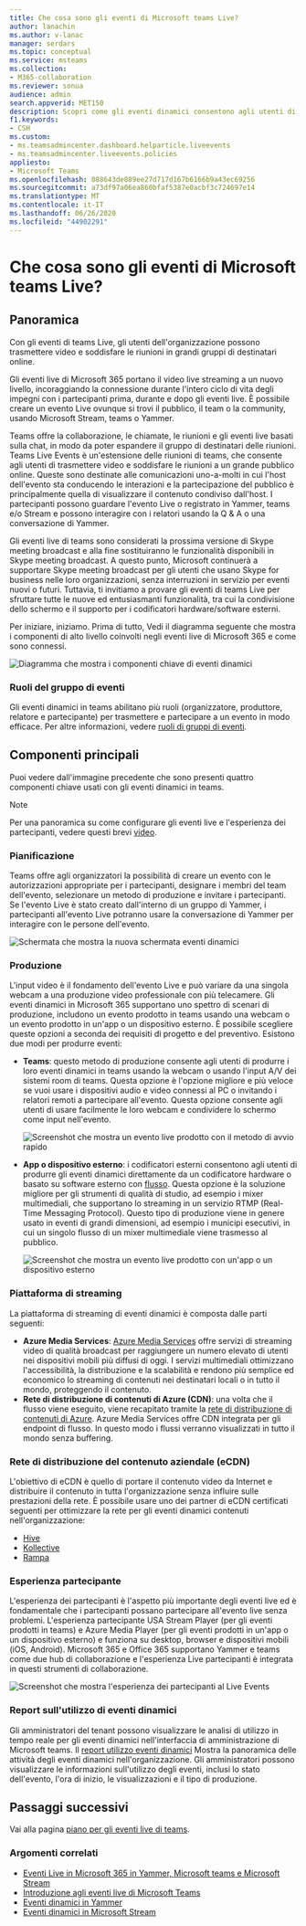 ```yaml
---
title: Che cosa sono gli eventi di Microsoft teams Live?
author: lanachin
ms.author: v-lanac
manager: serdars
ms.topic: conceptual
ms.service: msteams
ms.collection:
- M365-collaboration
ms.reviewer: sonua
audience: admin
search.appverid: MET150
description: Scopri come gli eventi dinamici consentono agli utenti di trasmettere video e contenuti a un vasto pubblico online in teams, Yammer e Stream.
f1.keywords:
- CSH
ms.custom:
- ms.teamsadmincenter.dashboard.helparticle.liveevents
- ms.teamsadmincenter.liveevents.policies
appliesto:
- Microsoft Teams
ms.openlocfilehash: 088643de889ee27d717d167b6166b9a43ec69256
ms.sourcegitcommit: a73df97a06ea860bfaf5387e0acbf3c724697e14
ms.translationtype: MT
ms.contentlocale: it-IT
ms.lasthandoff: 06/26/2020
ms.locfileid: "44902291"
---
```

# <a name="what-are-microsoft-teams-live-events"></a>Che cosa sono gli eventi di Microsoft teams Live?

## <a name="overview"></a>Panoramica

Con gli eventi di teams Live, gli utenti dell'organizzazione possono trasmettere video e soddisfare le riunioni in grandi gruppi di destinatari online. 

Gli eventi live di Microsoft 365 portano il video live streaming a un nuovo livello, incoraggiando la connessione durante l'intero ciclo di vita degli impegni con i partecipanti prima, durante e dopo gli eventi live. È possibile creare un evento Live ovunque si trovi il pubblico, il team o la community, usando Microsoft Stream, teams o Yammer.  

Teams offre la collaborazione, le chiamate, le riunioni e gli eventi live basati sulla chat, in modo da poter espandere il gruppo di destinatari delle riunioni. Teams Live Events è un'estensione delle riunioni di teams, che consente agli utenti di trasmettere video e soddisfare le riunioni a un grande pubblico online. Queste sono destinate alle comunicazioni uno-a-molti in cui l'host dell'evento sta conducendo le interazioni e la partecipazione del pubblico è principalmente quella di visualizzare il contenuto condiviso dall'host. I partecipanti possono guardare l'evento Live o registrato in Yammer, teams e/o Stream e possono interagire con i relatori usando la Q & A o una conversazione di Yammer.

Gli eventi live di teams sono considerati la prossima versione di Skype meeting broadcast e alla fine sostituiranno le funzionalità disponibili in Skype meeting broadcast. A questo punto, Microsoft continuerà a supportare Skype meeting broadcast per gli utenti che usano Skype for business nelle loro organizzazioni, senza interruzioni in servizio per eventi nuovi o futuri. Tuttavia, ti invitiamo a provare gli eventi di teams Live per sfruttare tutte le nuove ed entusiasmanti funzionalità, tra cui la condivisione dello schermo e il supporto per i codificatori hardware/software esterni.

Per iniziare, iniziamo. Prima di tutto, Vedi il diagramma seguente che mostra i componenti di alto livello coinvolti negli eventi live di Microsoft 365 e come sono connessi. 

![Diagramma che mostra i componenti chiave di eventi dinamici](../media/teams-live-events.png  "Diagramma che mostra i componenti chiave di eventi dinamici, pianificazione, produzione, piattaforma Stream, provider di eCDN di terze parti certificati")

### <a name="event-group-roles"></a>Ruoli del gruppo di eventi
Gli eventi dinamici in teams abilitano più ruoli (organizzatore, produttore, relatore e partecipante) per trasmettere e partecipare a un evento in modo efficace. Per altre informazioni, vedere [ruoli di gruppi di eventi](https://support.office.com/article/get-started-with-microsoft-teams-live-events-d077fec2-a058-483e-9ab5-1494afda578a?ui=en-US&rs=en-US&ad=US#bkmk_roles).

## <a name="key-components"></a>Componenti principali
Puoi vedere dall'immagine precedente che sono presenti quattro componenti chiave usati con gli eventi dinamici in teams.

> [!NOTE]
> Per una panoramica su come configurare gli eventi live e l'esperienza dei partecipanti, vedere questi brevi [video](https://support.office.com/article/video-plan-and-schedule-a-live-event-f92363a0-6d98-46d2-bdd9-f2248075e502).

### <a name="scheduling"></a>Pianificazione
Teams offre agli organizzatori la possibilità di creare un evento con le autorizzazioni appropriate per i partecipanti, designare i membri del team dell'evento, selezionare un metodo di produzione e invitare i partecipanti. Se l'evento Live è stato creato dall'interno di un gruppo di Yammer, i partecipanti all'evento Live potranno usare la conversazione di Yammer per interagire con le persone dell'evento. 

![Schermata che mostra la nuova schermata eventi dinamici](../media/teams-live-events-schedule.png "Schermata che mostra la schermata nuovo evento dinamico per creare e pianificare un nuovo evento Live")

### <a name="production"></a>Produzione
L'input video è il fondamento dell'evento Live e può variare da una singola webcam a una produzione video professionale con più telecamere. Gli eventi dinamici in Microsoft 365 supportano uno spettro di scenari di produzione, includono un evento prodotto in teams usando una webcam o un evento prodotto in un'app o un dispositivo esterno. È possibile scegliere queste opzioni a seconda dei requisiti di progetto e del preventivo. Esistono due modi per produrre eventi:

- **Teams**: questo metodo di produzione consente agli utenti di produrre i loro eventi dinamici in teams usando la webcam o usando l'input A/V dei sistemi room di teams. Questa opzione è l'opzione migliore e più veloce se vuoi usare i dispositivi audio e video connessi al PC o invitando i relatori remoti a partecipare all'evento. Questa opzione consente agli utenti di usare facilmente le loro webcam e condividere lo schermo come input nell'evento. 

    ![Screenshot che mostra un evento live prodotto con il metodo di avvio rapido](../media/teams-live-events-quick-start.png "Schermata che mostra un evento dinamico prodotto usando il metodo di produzione di avvio rapido")

- **App o dispositivo esterno**: i codificatori esterni consentono agli utenti di produrre gli eventi dinamici direttamente da un codificatore hardware o basato su software esterno con [flusso](https://stream.microsoft.com). Questa opzione è la soluzione migliore per gli strumenti di qualità di studio, ad esempio i mixer multimediali, che supportano lo streaming in un servizio RTMP (Real-Time Messaging Protocol). Questo tipo di produzione viene in genere usato in eventi di grandi dimensioni, ad esempio i municipi esecutivi, in cui un singolo flusso di un mixer multimediale viene trasmesso al pubblico. 

    ![Screenshot che mostra un evento live prodotto con un'app o un dispositivo esterno](../media/teams-live-events-external-encoder.png "Schermata che mostra un evento dinamico prodotto usando l'app esterna o il metodo di produzione del dispositivo")

### <a name="streaming-platform"></a>Piattaforma di streaming
La piattaforma di streaming di eventi dinamici è composta dalle parti seguenti:

- **Azure Media Services**: [Azure Media Services](https://docs.microsoft.com/azure/media-services/previous/) offre servizi di streaming video di qualità broadcast per raggiungere un numero elevato di utenti nei dispositivi mobili più diffusi di oggi. I servizi multimediali ottimizzano l'accessibilità, la distribuzione e la scalabilità e rendono più semplice ed economico lo streaming di contenuti nei destinatari locali o in tutto il mondo, proteggendo il contenuto.
- **Rete di distribuzione di contenuti di Azure (CDN)**: una volta che il flusso viene eseguito, viene recapitato tramite la [rete di distribuzione di contenuti di Azure](https://docs.microsoft.com/azure/cdn/). Azure Media Services offre CDN integrata per gli endpoint di flusso. In questo modo i flussi verranno visualizzati in tutto il mondo senza buffering.

### <a name="enterprise-content-delivery-network-ecdn"></a>Rete di distribuzione del contenuto aziendale (eCDN)
L'obiettivo di eCDN è quello di portare il contenuto video da Internet e distribuire il contenuto in tutta l'organizzazione senza influire sulle prestazioni della rete. È possibile usare uno dei partner di eCDN certificati seguenti per ottimizzare la rete per gli eventi dinamici contenuti nell'organizzazione:
- [Hive](https://www.hivestreaming.com/partners/integration-partners/microsoft/)
- [Kollective](https://kollective.com/ecdn-solutions/microsoft-live-events/)
- [Rampa](https://rampecdn.com)

### <a name="attendee-experience"></a>Esperienza partecipante 
L'esperienza dei partecipanti è l'aspetto più importante degli eventi live ed è fondamentale che i partecipanti possano partecipare all'evento live senza problemi. L'esperienza partecipante USA Stream Player (per gli eventi prodotti in teams) e Azure Media Player (per gli eventi prodotti in un'app o un dispositivo esterno) e funziona su desktop, browser e dispositivi mobili (iOS, Android). Microsoft 365 e Office 365 supportano Yammer e teams come due hub di collaborazione e l'esperienza Live partecipanti è integrata in questi strumenti di collaborazione. 

![Screenshot che mostra l'esperienza dei partecipanti al Live Events](../media/teams-live-events-attendee.png "Schermata che mostra l'esperienza dei partecipanti agli eventi Live")

### <a name="live-event-usage-report"></a>Report sull'utilizzo di eventi dinamici 
Gli amministratori del tenant possono visualizzare le analisi di utilizzo in tempo reale per gli eventi dinamici nell'interfaccia di amministrazione di Microsoft teams.  Il [report utilizzo eventi dinamici](../teams-analytics-and-reports/teams-live-event-usage-report.md) Mostra la panoramica delle attività degli eventi dinamici nell'organizzazione.  Gli amministratori possono visualizzare le informazioni sull'utilizzo degli eventi, inclusi lo stato dell'evento, l'ora di inizio, le visualizzazioni e il tipo di produzione.  

## <a name="next-steps"></a>Passaggi successivi
Vai alla pagina [piano per gli eventi live di teams](plan-for-teams-live-events.md).

### <a name="related-topics"></a>Argomenti correlati
- [Eventi Live in Microsoft 365 in Yammer, Microsoft teams e Microsoft Stream](https://docs.microsoft.com/stream/live-event-m365)
- [Introduzione agli eventi live di Microsoft Teams](https://support.office.com/article/d077fec2-a058-483e-9ab5-1494afda578a)
- [Eventi dinamici in Yammer](https://support.office.com/article/live-events-in-yammer-4ece0ee2-c268-4636-bf2a-16e454befe57)
- [Eventi dinamici in Microsoft Stream](https://docs.microsoft.com/stream/live-event-overview)

 
